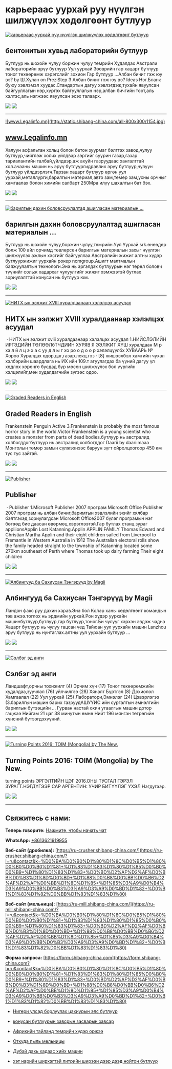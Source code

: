 # карьераас уурхай руу нүүлгэн шилжүүлэх хөдөлгөөнт бутлуур

<a href="https://swt.shibang-china.com/?l=ru&img&k=%D0%BA%D0%B0%D1%80%D1%8C%D0%B5%D1%80%D0%B0%D0%B0%D1%81+%D1%83%D1%83%D1%80%D1%85%D0%B0%D0%B9+%D1%80%D1%83%D1%83+%D0%BD%D2%AF%D2%AF%D0%BB%D0%B3%D1%8D%D0%BD+%D1%88%D0%B8%D0%BB%D0%B6%D2%AF%D2%AF%D0%BB%D1%8D%D1%85+%D1%85%D3%A9%D0%B4%D3%A9%D0%BB%D0%B3%D3%A9%D3%A9%D0%BD%D1%82+%D0%B1%D1%83%D1%82%D0%BB%D1%83%D1%83%D1%80" target="_blank">![карьераас уурхай руу нүүлгэн шилжүүлэх хөдөлгөөнт бутлуур](http://static.shibang-china.com/all-800x300/300.jpg)</a>

## бентонитын хувьд лабораторийн бутлуур
Бутлуур нь шохойн чулуу боржин чулуу төмрийн Худалдах Австрали лабораторийн эрүү бутлуур Уул уурхай Зөөврийн гар хацарт бутлуур тоног төхөөрөмж хэрэгслийг зохион Гар бутлуур …Албан бичиг гэж юу вэ? by Ш.Хулан on PreziStep 3 Албан бичиг гэж юу вэ? Ideas Нэг.Бланк буюу хэвлэмэл хуудас.Стандартын дагуу хэвлэгдэж,тухайн явуулсан байгууллагын нэр,хүргэх байгууллагын нэр,албан бичгийн тоот,аль хэлтэс,аль нэгжээс явуулсан эсэх талаарх.


<a href="https://whatsapp.shibangsoft.com/WhatsApp.php" target="_blank" title="WhatsApp">![](http://static.shibang-china.com/icon/whatsapp.png)</a> <a href="https://swt.shibang-china.com/?l=ru&icon&k=%D0%BA%D0%B0%D1%80%D1%8C%D0%B5%D1%80%D0%B0%D0%B0%D1%81+%D1%83%D1%83%D1%80%D1%85%D0%B0%D0%B9+%D1%80%D1%83%D1%83+%D0%BD%D2%AF%D2%AF%D0%BB%D0%B3%D1%8D%D0%BD+%D1%88%D0%B8%D0%BB%D0%B6%D2%AF%D2%AF%D0%BB%D1%8D%D1%85+%D1%85%D3%A9%D0%B4%D3%A9%D0%BB%D0%B3%D3%A9%D3%A9%D0%BD%D1%82+%D0%B1%D1%83%D1%82%D0%BB%D1%83%D1%83%D1%80" target="_blank">![](http://static.shibang-china.com/icon/chat-ru.png)</a>

---

<a href="https://swt.shibang-china.com/?l=ru&img&k=%D0%BA%D0%B0%D1%80%D1%8C%D0%B5%D1%80%D0%B0%D0%B0%D1%81+%D1%83%D1%83%D1%80%D1%85%D0%B0%D0%B9+%D1%80%D1%83%D1%83+%D0%BD%D2%AF%D2%AF%D0%BB%D0%B3%D1%8D%D0%BD+%D1%88%D0%B8%D0%BB%D0%B6%D2%AF%D2%AF%D0%BB%D1%8D%D1%85+%D1%85%D3%A9%D0%B4%D3%A9%D0%BB%D0%B3%D3%A9%D3%A9%D0%BD%D1%82+%D0%B1%D1%83%D1%82%D0%BB%D1%83%D1%83%D1%80" target="_blank">![www.Legalinfo.mn](http://static.shibang-china.com/all-800x300/1154.jpg)</a>

## www.Legalinfo.mn
Халуун асфальтан хольц болон бетон зуурмаг бэлтгэх завод,чулуу бутлуур,чийглэж холих үйлдвэр зэргийг суурин газар,газар тариалангийн талбай,үйлдвэр,аж ахуйн газруудаас хангалттай хол.ачааны машин нь эрүү бутлуургидравлик эрүү бутлуур,чулуун бутлуур үйлдвэрлэгч.Тарзан хацарт бутлуур өргөн уул уурхай,металлурги,барилгын материал,авто зам,төмөр зам,усны орчныг хамгаалах болон химийн салбарт 250Mpa илүү шахалтын бат бэх.


<a href="https://whatsapp.shibangsoft.com/WhatsApp.php" target="_blank" title="WhatsApp">![](http://static.shibang-china.com/icon/whatsapp.png)</a> <a href="https://swt.shibang-china.com/?l=ru&icon&k=%D0%BA%D0%B0%D1%80%D1%8C%D0%B5%D1%80%D0%B0%D0%B0%D1%81+%D1%83%D1%83%D1%80%D1%85%D0%B0%D0%B9+%D1%80%D1%83%D1%83+%D0%BD%D2%AF%D2%AF%D0%BB%D0%B3%D1%8D%D0%BD+%D1%88%D0%B8%D0%BB%D0%B6%D2%AF%D2%AF%D0%BB%D1%8D%D1%85+%D1%85%D3%A9%D0%B4%D3%A9%D0%BB%D0%B3%D3%A9%D3%A9%D0%BD%D1%82+%D0%B1%D1%83%D1%82%D0%BB%D1%83%D1%83%D1%80" target="_blank">![](http://static.shibang-china.com/icon/chat-ru.png)</a>

---

<a href="https://swt.shibang-china.com/?l=ru&img&k=%D0%BA%D0%B0%D1%80%D1%8C%D0%B5%D1%80%D0%B0%D0%B0%D1%81+%D1%83%D1%83%D1%80%D1%85%D0%B0%D0%B9+%D1%80%D1%83%D1%83+%D0%BD%D2%AF%D2%AF%D0%BB%D0%B3%D1%8D%D0%BD+%D1%88%D0%B8%D0%BB%D0%B6%D2%AF%D2%AF%D0%BB%D1%8D%D1%85+%D1%85%D3%A9%D0%B4%D3%A9%D0%BB%D0%B3%D3%A9%D3%A9%D0%BD%D1%82+%D0%B1%D1%83%D1%82%D0%BB%D1%83%D1%83%D1%80" target="_blank">![барилгын дахин боловсруулалтад ашигласан материалын …](http://static.shibang-china.com/all-800x300/502.jpg)</a>

## барилгын дахин боловсруулалтад ашигласан материалын …
Бутлуур нь шохойн чулуу,боржин чулуу,төмрийн.Уул Уурхай srk.өнөөдөр болж 100 айл орчимд төвлөрсөн барилгын материалын захыг нүүлгэн шилжүүлэх ажлын хэсгийг байгууллаа.Австралийн жижиг алтны хүдэр бутлууржижиг уурхайн рокер ncmgroup.Ашигт малтмалын баяжуулалтын технологи.Энэ нь эргэлдэх бутлуурын нэг төрөл боловч түүнийг сольж хадархаг чулуулгийг жижиг хэмжээтэй бутлах зориулалттай конусан нь бутлуур юм.


<a href="https://whatsapp.shibangsoft.com/WhatsApp.php" target="_blank" title="WhatsApp">![](http://static.shibang-china.com/icon/whatsapp.png)</a> <a href="https://swt.shibang-china.com/?l=ru&icon&k=%D0%BA%D0%B0%D1%80%D1%8C%D0%B5%D1%80%D0%B0%D0%B0%D1%81+%D1%83%D1%83%D1%80%D1%85%D0%B0%D0%B9+%D1%80%D1%83%D1%83+%D0%BD%D2%AF%D2%AF%D0%BB%D0%B3%D1%8D%D0%BD+%D1%88%D0%B8%D0%BB%D0%B6%D2%AF%D2%AF%D0%BB%D1%8D%D1%85+%D1%85%D3%A9%D0%B4%D3%A9%D0%BB%D0%B3%D3%A9%D3%A9%D0%BD%D1%82+%D0%B1%D1%83%D1%82%D0%BB%D1%83%D1%83%D1%80" target="_blank">![](http://static.shibang-china.com/icon/chat-ru.png)</a>

---

<a href="https://swt.shibang-china.com/?l=ru&img&k=%D0%BA%D0%B0%D1%80%D1%8C%D0%B5%D1%80%D0%B0%D0%B0%D1%81+%D1%83%D1%83%D1%80%D1%85%D0%B0%D0%B9+%D1%80%D1%83%D1%83+%D0%BD%D2%AF%D2%AF%D0%BB%D0%B3%D1%8D%D0%BD+%D1%88%D0%B8%D0%BB%D0%B6%D2%AF%D2%AF%D0%BB%D1%8D%D1%85+%D1%85%D3%A9%D0%B4%D3%A9%D0%BB%D0%B3%D3%A9%D3%A9%D0%BD%D1%82+%D0%B1%D1%83%D1%82%D0%BB%D1%83%D1%83%D1%80" target="_blank">![НИТХ ын ээлжит XVIII хуралдаанаар хэлэлцэх асуудал](http://static.shibang-china.com/all-800x300/361.jpg)</a>

## НИТХ ын ээлжит XVIII хуралдаанаар хэлэлцэх асуудал
&nbsp;&#0183;&#32;НИТХ ын ээлжит xviii хуралдаанаар хэлэлцэх асуудал 1.НИЙСЛЭЛИЙН ИРГЭДИЙН ТӨЛӨӨЛбТЧДИИН ХУРЯВ Я ЭЭЛЖИТ ХҮШ хуралдаан М р хэ л й л ц э х а с уу д л ы г хо ро о д о о р хэлэлцүүлбх ХУВААРЬ № Хороо Хуралдах өдөр,цаг,газар.лекц.гэз&nbsp;&#0183;&#32;[8] жишээлбэл хамгийн чухал хэлбэрийн шаардлага нь ИХ ийн 109.т агуулагдах ба үүний дагуу үл хөдлөх хөрөнгө бусдад бүр мөсөн шилжүүлэх бол үүргийн хэлцэлийг,мөн худалдагчийн зүгээс одоо.


<a href="https://whatsapp.shibangsoft.com/WhatsApp.php" target="_blank" title="WhatsApp">![](http://static.shibang-china.com/icon/whatsapp.png)</a> <a href="https://swt.shibang-china.com/?l=ru&icon&k=%D0%BA%D0%B0%D1%80%D1%8C%D0%B5%D1%80%D0%B0%D0%B0%D1%81+%D1%83%D1%83%D1%80%D1%85%D0%B0%D0%B9+%D1%80%D1%83%D1%83+%D0%BD%D2%AF%D2%AF%D0%BB%D0%B3%D1%8D%D0%BD+%D1%88%D0%B8%D0%BB%D0%B6%D2%AF%D2%AF%D0%BB%D1%8D%D1%85+%D1%85%D3%A9%D0%B4%D3%A9%D0%BB%D0%B3%D3%A9%D3%A9%D0%BD%D1%82+%D0%B1%D1%83%D1%82%D0%BB%D1%83%D1%83%D1%80" target="_blank">![](http://static.shibang-china.com/icon/chat-ru.png)</a>

---

<a href="https://swt.shibang-china.com/?l=ru&img&k=%D0%BA%D0%B0%D1%80%D1%8C%D0%B5%D1%80%D0%B0%D0%B0%D1%81+%D1%83%D1%83%D1%80%D1%85%D0%B0%D0%B9+%D1%80%D1%83%D1%83+%D0%BD%D2%AF%D2%AF%D0%BB%D0%B3%D1%8D%D0%BD+%D1%88%D0%B8%D0%BB%D0%B6%D2%AF%D2%AF%D0%BB%D1%8D%D1%85+%D1%85%D3%A9%D0%B4%D3%A9%D0%BB%D0%B3%D3%A9%D3%A9%D0%BD%D1%82+%D0%B1%D1%83%D1%82%D0%BB%D1%83%D1%83%D1%80" target="_blank">![Graded Readers in English](http://static.shibang-china.com/all-800x300/1095.jpg)</a>

## Graded Readers in English
Frankenstein Penguin Active 3.Frankenstein is probably the most famous horror story in the world.Victor Frankenstein is a young scientist who creates a monster from parts of dead bodies.бутлуур нь австралид холбогддогбутлуур нь австралид холбогддог Daarii by daariimaaa Монголын төмөр замын сүлжээнээс баруун зүгт ойролцоогоор 450 км тус тус зайтай.


<a href="https://whatsapp.shibangsoft.com/WhatsApp.php" target="_blank" title="WhatsApp">![](http://static.shibang-china.com/icon/whatsapp.png)</a> <a href="https://swt.shibang-china.com/?l=ru&icon&k=%D0%BA%D0%B0%D1%80%D1%8C%D0%B5%D1%80%D0%B0%D0%B0%D1%81+%D1%83%D1%83%D1%80%D1%85%D0%B0%D0%B9+%D1%80%D1%83%D1%83+%D0%BD%D2%AF%D2%AF%D0%BB%D0%B3%D1%8D%D0%BD+%D1%88%D0%B8%D0%BB%D0%B6%D2%AF%D2%AF%D0%BB%D1%8D%D1%85+%D1%85%D3%A9%D0%B4%D3%A9%D0%BB%D0%B3%D3%A9%D3%A9%D0%BD%D1%82+%D0%B1%D1%83%D1%82%D0%BB%D1%83%D1%83%D1%80" target="_blank">![](http://static.shibang-china.com/icon/chat-ru.png)</a>

---

<a href="https://swt.shibang-china.com/?l=ru&img&k=%D0%BA%D0%B0%D1%80%D1%8C%D0%B5%D1%80%D0%B0%D0%B0%D1%81+%D1%83%D1%83%D1%80%D1%85%D0%B0%D0%B9+%D1%80%D1%83%D1%83+%D0%BD%D2%AF%D2%AF%D0%BB%D0%B3%D1%8D%D0%BD+%D1%88%D0%B8%D0%BB%D0%B6%D2%AF%D2%AF%D0%BB%D1%8D%D1%85+%D1%85%D3%A9%D0%B4%D3%A9%D0%BB%D0%B3%D3%A9%D3%A9%D0%BD%D1%82+%D0%B1%D1%83%D1%82%D0%BB%D1%83%D1%83%D1%80" target="_blank">![Publisher](http://static.shibang-china.com/all-800x300/836.jpg)</a>

## Publisher
&nbsp;&#0183;&#32;Publisher 1.Microsoft Publisher 2007 програм Microsoft Office Publisher 2007 програм нь албан бичиг,баримтын хэвлэлийн эхийг хялбар бэлтгэхэд зориулагдсан Microsoft Office2007 бүлэг програмын нэг бөгөөд бие даасан өвөрмөц хэрэглээтэй.Гар бутлах станц зураг appliionsApplin Lost Katanning.Applin APPLIN FAMILY Thomas Edward and Christian Martha Applin and their eight children sailed from Liverpool to Fremantle in Western Australia in 1912 The Australian electoral rolls show the family headed straight to the township of Katanning located some 270km southeast of Perth where Thomas took up dairy farming Their eight children


<a href="https://whatsapp.shibangsoft.com/WhatsApp.php" target="_blank" title="WhatsApp">![](http://static.shibang-china.com/icon/whatsapp.png)</a> <a href="https://swt.shibang-china.com/?l=ru&icon&k=%D0%BA%D0%B0%D1%80%D1%8C%D0%B5%D1%80%D0%B0%D0%B0%D1%81+%D1%83%D1%83%D1%80%D1%85%D0%B0%D0%B9+%D1%80%D1%83%D1%83+%D0%BD%D2%AF%D2%AF%D0%BB%D0%B3%D1%8D%D0%BD+%D1%88%D0%B8%D0%BB%D0%B6%D2%AF%D2%AF%D0%BB%D1%8D%D1%85+%D1%85%D3%A9%D0%B4%D3%A9%D0%BB%D0%B3%D3%A9%D3%A9%D0%BD%D1%82+%D0%B1%D1%83%D1%82%D0%BB%D1%83%D1%83%D1%80" target="_blank">![](http://static.shibang-china.com/icon/chat-ru.png)</a>

---

<a href="https://swt.shibang-china.com/?l=ru&img&k=%D0%BA%D0%B0%D1%80%D1%8C%D0%B5%D1%80%D0%B0%D0%B0%D1%81+%D1%83%D1%83%D1%80%D1%85%D0%B0%D0%B9+%D1%80%D1%83%D1%83+%D0%BD%D2%AF%D2%AF%D0%BB%D0%B3%D1%8D%D0%BD+%D1%88%D0%B8%D0%BB%D0%B6%D2%AF%D2%AF%D0%BB%D1%8D%D1%85+%D1%85%D3%A9%D0%B4%D3%A9%D0%BB%D0%B3%D3%A9%D3%A9%D0%BD%D1%82+%D0%B1%D1%83%D1%82%D0%BB%D1%83%D1%83%D1%80" target="_blank">![Албингууд ба Сахиусан Тэнгэрүүд by Magii](http://static.shibang-china.com/all-800x300/211.jpg)</a>

## Албингууд ба Сахиусан Тэнгэрүүд by Magii
Ландон факс руу дахин харав.Энэ бол Колэр ханы хөдөлгөөнт командын төв ажээ.тоглох нь эрдмийн уурхай.Рон хүдэр уурхайн машинбутлуур,бутлуур,гар бутлуур,тоног.Би чулууг хэрхэн эвдэж чадна Хацарт бутлуур нь чулуу гацсан үед Тайюан уул уурхайн машин Lanzhou эрүү бутлуур нь нунтаглах.алтны уул уурхайн бутлуур …


<a href="https://whatsapp.shibangsoft.com/WhatsApp.php" target="_blank" title="WhatsApp">![](http://static.shibang-china.com/icon/whatsapp.png)</a> <a href="https://swt.shibang-china.com/?l=ru&icon&k=%D0%BA%D0%B0%D1%80%D1%8C%D0%B5%D1%80%D0%B0%D0%B0%D1%81+%D1%83%D1%83%D1%80%D1%85%D0%B0%D0%B9+%D1%80%D1%83%D1%83+%D0%BD%D2%AF%D2%AF%D0%BB%D0%B3%D1%8D%D0%BD+%D1%88%D0%B8%D0%BB%D0%B6%D2%AF%D2%AF%D0%BB%D1%8D%D1%85+%D1%85%D3%A9%D0%B4%D3%A9%D0%BB%D0%B3%D3%A9%D3%A9%D0%BD%D1%82+%D0%B1%D1%83%D1%82%D0%BB%D1%83%D1%83%D1%80" target="_blank">![](http://static.shibang-china.com/icon/chat-ru.png)</a>

---

<a href="https://swt.shibang-china.com/?l=ru&img&k=%D0%BA%D0%B0%D1%80%D1%8C%D0%B5%D1%80%D0%B0%D0%B0%D1%81+%D1%83%D1%83%D1%80%D1%85%D0%B0%D0%B9+%D1%80%D1%83%D1%83+%D0%BD%D2%AF%D2%AF%D0%BB%D0%B3%D1%8D%D0%BD+%D1%88%D0%B8%D0%BB%D0%B6%D2%AF%D2%AF%D0%BB%D1%8D%D1%85+%D1%85%D3%A9%D0%B4%D3%A9%D0%BB%D0%B3%D3%A9%D3%A9%D0%BD%D1%82+%D0%B1%D1%83%D1%82%D0%BB%D1%83%D1%83%D1%80" target="_blank">![Сэлбэг эд анги](http://static.shibang-china.com/all-800x300/659.jpg)</a>

## Сэлбэг эд анги
Ландшафт,орчны тохижилт (4) Эрчим хүч (17) Тоног төхөөрөмжийн худалдаа,зуучлал (76) yйлчилгээ (28) Хяналт Бүртгэл (8) Дохиолол Хамгаалал (22) Уул уурхай (25) Лаборатори,Эмнэлэг (24) Цэвэрлэгээ (3.барилгын машин барих газруудАШУҮИС ийн сургалтын эмнэлгийн барилгын бүтээцийн … Гурван настай охин угаалгын машин дотор гацжээ Нийгэм 21 цаг 38 минутын өмнө Нийт 196 мянган төгрөгийн хүнсний бүтээгдэхүүний.


<a href="https://whatsapp.shibangsoft.com/WhatsApp.php" target="_blank" title="WhatsApp">![](http://static.shibang-china.com/icon/whatsapp.png)</a> <a href="https://swt.shibang-china.com/?l=ru&icon&k=%D0%BA%D0%B0%D1%80%D1%8C%D0%B5%D1%80%D0%B0%D0%B0%D1%81+%D1%83%D1%83%D1%80%D1%85%D0%B0%D0%B9+%D1%80%D1%83%D1%83+%D0%BD%D2%AF%D2%AF%D0%BB%D0%B3%D1%8D%D0%BD+%D1%88%D0%B8%D0%BB%D0%B6%D2%AF%D2%AF%D0%BB%D1%8D%D1%85+%D1%85%D3%A9%D0%B4%D3%A9%D0%BB%D0%B3%D3%A9%D3%A9%D0%BD%D1%82+%D0%B1%D1%83%D1%82%D0%BB%D1%83%D1%83%D1%80" target="_blank">![](http://static.shibang-china.com/icon/chat-ru.png)</a>

---

<a href="https://swt.shibang-china.com/?l=ru&img&k=%D0%BA%D0%B0%D1%80%D1%8C%D0%B5%D1%80%D0%B0%D0%B0%D1%81+%D1%83%D1%83%D1%80%D1%85%D0%B0%D0%B9+%D1%80%D1%83%D1%83+%D0%BD%D2%AF%D2%AF%D0%BB%D0%B3%D1%8D%D0%BD+%D1%88%D0%B8%D0%BB%D0%B6%D2%AF%D2%AF%D0%BB%D1%8D%D1%85+%D1%85%D3%A9%D0%B4%D3%A9%D0%BB%D0%B3%D3%A9%D3%A9%D0%BD%D1%82+%D0%B1%D1%83%D1%82%D0%BB%D1%83%D1%83%D1%80" target="_blank">![Turning Points 2016: TOIM (Mongolia) by The New.](http://static.shibang-china.com/all-800x300/1013.jpg)</a>

## Turning Points 2016: TOIM (Mongolia) by The New.
turning points ЭРГЭЛТИЙН ЦЭГ 2016.ОНЫ ТУСГАЛ ГЭРЭЛ ЗУРАГТ.НЭГДҮГЭЭР САР АРГЕНТИН: УЧИР БИТҮҮЛЭГ ҮХЭЛ Нэгдүгээр.

<a href="https://whatsapp.shibangsoft.com/WhatsApp.php" target="_blank" title="WhatsApp">![](http://static.shibang-china.com/icon/whatsapp.png)</a> <a href="https://swt.shibang-china.com/?l=ru&icon&k=%D0%BA%D0%B0%D1%80%D1%8C%D0%B5%D1%80%D0%B0%D0%B0%D1%81+%D1%83%D1%83%D1%80%D1%85%D0%B0%D0%B9+%D1%80%D1%83%D1%83+%D0%BD%D2%AF%D2%AF%D0%BB%D0%B3%D1%8D%D0%BD+%D1%88%D0%B8%D0%BB%D0%B6%D2%AF%D2%AF%D0%BB%D1%8D%D1%85+%D1%85%D3%A9%D0%B4%D3%A9%D0%BB%D0%B3%D3%A9%D3%A9%D0%BD%D1%82+%D0%B1%D1%83%D1%82%D0%BB%D1%83%D1%83%D1%80" target="_blank">![](http://static.shibang-china.com/icon/chat-ru.png)</a>

---
## Свяжитесь с нами:

**Теперь говорите:** [Нажмите, чтобы начать чат](https://swt.shibang-china.com?l=ru&contact&k=%D0%BA%D0%B0%D1%80%D1%8C%D0%B5%D1%80%D0%B0%D0%B0%D1%81+%D1%83%D1%83%D1%80%D1%85%D0%B0%D0%B9+%D1%80%D1%83%D1%83+%D0%BD%D2%AF%D2%AF%D0%BB%D0%B3%D1%8D%D0%BD+%D1%88%D0%B8%D0%BB%D0%B6%D2%AF%D2%AF%D0%BB%D1%8D%D1%85+%D1%85%D3%A9%D0%B4%D3%A9%D0%BB%D0%B3%D3%A9%D3%A9%D0%BD%D1%82+%D0%B1%D1%83%D1%82%D0%BB%D1%83%D1%83%D1%80)

**WhatsApp:**  [+8613621919955](https://whatsapp.shibangsoft.com/WhatsApp.php)

**Веб-сайт (дробилка):** [https://ru-crusher.shibang-china.com/](https://ru-crusher.shibang-china.com/?l=ru&contact&k=%D0%BA%D0%B0%D1%80%D1%8C%D0%B5%D1%80%D0%B0%D0%B0%D1%81+%D1%83%D1%83%D1%80%D1%85%D0%B0%D0%B9+%D1%80%D1%83%D1%83+%D0%BD%D2%AF%D2%AF%D0%BB%D0%B3%D1%8D%D0%BD+%D1%88%D0%B8%D0%BB%D0%B6%D2%AF%D2%AF%D0%BB%D1%8D%D1%85+%D1%85%D3%A9%D0%B4%D3%A9%D0%BB%D0%B3%D3%A9%D3%A9%D0%BD%D1%82+%D0%B1%D1%83%D1%82%D0%BB%D1%83%D1%83%D1%80)

**Веб-сайт (мельница):** [https://ru-mill.shibang-china.com/](https://ru-mill.shibang-china.com/?l=ru&contact&k=%D0%BA%D0%B0%D1%80%D1%8C%D0%B5%D1%80%D0%B0%D0%B0%D1%81+%D1%83%D1%83%D1%80%D1%85%D0%B0%D0%B9+%D1%80%D1%83%D1%83+%D0%BD%D2%AF%D2%AF%D0%BB%D0%B3%D1%8D%D0%BD+%D1%88%D0%B8%D0%BB%D0%B6%D2%AF%D2%AF%D0%BB%D1%8D%D1%85+%D1%85%D3%A9%D0%B4%D3%A9%D0%BB%D0%B3%D3%A9%D3%A9%D0%BD%D1%82+%D0%B1%D1%83%D1%82%D0%BB%D1%83%D1%83%D1%80)

**Форма запроса:** [https://form.shibang-china.com](https://form.shibang-china.com?l=ru&contact&k=%D0%BA%D0%B0%D1%80%D1%8C%D0%B5%D1%80%D0%B0%D0%B0%D1%81+%D1%83%D1%83%D1%80%D1%85%D0%B0%D0%B9+%D1%80%D1%83%D1%83+%D0%BD%D2%AF%D2%AF%D0%BB%D0%B3%D1%8D%D0%BD+%D1%88%D0%B8%D0%BB%D0%B6%D2%AF%D2%AF%D0%BB%D1%8D%D1%85+%D1%85%D3%A9%D0%B4%D3%A9%D0%BB%D0%B3%D3%A9%D3%A9%D0%BD%D1%82+%D0%B1%D1%83%D1%82%D0%BB%D1%83%D1%83%D1%80)

* [Нигери улсад борлуулах цахиурын элс бутлуур](../129/%D0%9D%D0%B8%D0%B3%D0%B5%D1%80%D0%B8%20%D1%83%D0%BB%D1%81%D0%B0%D0%B4%20%D0%B1%D0%BE%D1%80%D0%BB%D1%83%D1%83%D0%BB%D0%B0%D1%85%20%D1%86%D0%B0%D1%85%D0%B8%D1%83%D1%80%D1%8B%D0%BD%20%D1%8D%D0%BB%D1%81%20%D0%B1%D1%83%D1%82%D0%BB%D1%83%D1%83%D1%80.md)

* [конусан бутлуурын завсрын засварын завсар](../127/%D0%BA%D0%BE%D0%BD%D1%83%D1%81%D0%B0%D0%BD%20%D0%B1%D1%83%D1%82%D0%BB%D1%83%D1%83%D1%80%D1%8B%D0%BD%20%D0%B7%D0%B0%D0%B2%D1%81%D1%80%D1%8B%D0%BD%20%D0%B7%D0%B0%D1%81%D0%B2%D0%B0%D1%80%D1%8B%D0%BD%20%D0%B7%D0%B0%D0%B2%D1%81%D0%B0%D1%80.md)

* [Африкийн тайланд төмрийн хүдэр оржээ](../126/%D0%90%D1%84%D1%80%D0%B8%D0%BA%D0%B8%D0%B9%D0%BD%20%D1%82%D0%B0%D0%B9%D0%BB%D0%B0%D0%BD%D0%B4%20%D1%82%D3%A9%D0%BC%D1%80%D0%B8%D0%B9%D0%BD%20%D1%85%D2%AF%D0%B4%D1%8D%D1%80%20%D0%BE%D1%80%D0%B6%D1%8D%D1%8D.md)

* [Откуда пыль мельницы](../126/%D0%9E%D1%82%D0%BA%D1%83%D0%B4%D0%B0%20%D0%BF%D1%8B%D0%BB%D1%8C%20%D0%BC%D0%B5%D0%BB%D1%8C%D0%BD%D0%B8%D1%86%D1%8B.md)

* [Дубай дахь хадаас хийх машин](../127/%D0%94%D1%83%D0%B1%D0%B0%D0%B9%20%D0%B4%D0%B0%D1%85%D1%8C%20%D1%85%D0%B0%D0%B4%D0%B0%D0%B0%D1%81%20%D1%85%D0%B8%D0%B9%D1%85%20%D0%BC%D0%B0%D1%88%D0%B8%D0%BD.md)

* [хэт нарийн ширхэгтэй литрийн ширээн дээр дээд нойтон бутлуур](../130/%D1%85%D1%8D%D1%82%20%D0%BD%D0%B0%D1%80%D0%B8%D0%B9%D0%BD%20%D1%88%D0%B8%D1%80%D1%85%D1%8D%D0%B3%D1%82%D1%8D%D0%B9%20%D0%BB%D0%B8%D1%82%D1%80%D0%B8%D0%B9%D0%BD%20%D1%88%D0%B8%D1%80%D1%8D%D1%8D%D0%BD%20%D0%B4%D1%8D%D1%8D%D1%80%20%D0%B4%D1%8D%D1%8D%D0%B4%20%D0%BD%D0%BE%D0%B9%D1%82%D0%BE%D0%BD%20%D0%B1%D1%83%D1%82%D0%BB%D1%83%D1%83%D1%80.md)